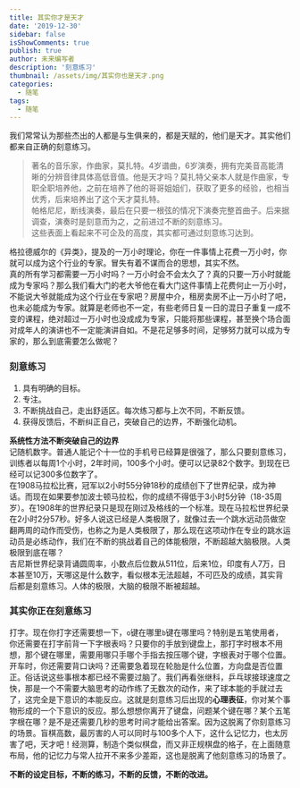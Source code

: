 ```yaml
---
title: 其实你才是天才
date: '2019-12-30'
sidebar: false
isShowComments: true
publish: true
author: 未来编写者
description: '刻意练习'
thumbnail: /assets/img/其实你也是天才.png
categories:
  - 随笔
tags:
  - 随笔
---
```


我们常常认为那些杰出的人都是与生俱来的，都是天赋的，他们是天才。其实他们都来自正确的刻意练习。

> 著名的音乐家，作曲家，莫扎特。4岁谱曲，6岁演奏，拥有完美音高能清晰的分辨音律具体高低音值。他是天才吗？莫扎特父亲本人就是作曲家，专职全职培养他，之前在培养了他的哥哥姐姐们，获取了更多的经验，也相当优秀，后来培养出了这个天才莫扎特。  
> 帕格尼尼，断线演奏，最后在只要一根弦的情况下演奏完整首曲子。后来据调查，演奏时是刻意而为之，之前进过不断的刻意练习。  
> 这些表面上看起来不可企及的高度，其实都可通过刻意练习达到。

格拉德威尔的《异类》，提及的一万小时理论，你在一件事情上花费一万小时，你就可以成为这个行业的专家。冒失有着不谋而合的思想，其实不然。  
真的所有学习都需要一万小时吗？一万小时会不会太久了？真的只要一万小时就能成为专家吗？那么我们看大门的老大爷他在看大门这件事情上花费何止一万小时，不能说大爷就能成为这个行业在专家吧？房屋中介，租房卖房不止一万小时了吧，也未必能成为专家。就算是老师也不一定，有些老师日复一日的混日子重复一成不变的课程，绝对超过一万小时也没成成为专家，只能将那些课程，甚至换个场合面对成年人的演讲也不一定能演讲自如。不是花足够多时间，足够努力就可以成为专家的，那么到底需要怎么做呢？

### 刻意练习

1. 具有明确的目标。
2. 专注。
3. 不断挑战自己，走出舒适区。每次练习都与上次不同，不断反馈。
4. 获得反馈后，不断纠正自己，突破自己的边界，不断强化动机。

**系统性方法不断突破自己的边界**  
记随机数字。普通人能记个十一位的手机号已经算是很强了，那么只要刻意练习，训练者以每周1个小时，2年时间，100多个小时。便可以记录82个数字。到现在已经可以记300多位数字了。  
在1908马拉松比赛，冠军以2小时55分钟18秒的成绩创下了世界纪录，成为神话。而现在如果要参加波士顿马拉松，你的成绩不得低于3小时5分钟（18-35周岁）。在1908年的世界纪录只是现在刚过及格线的一个标准。现在马拉松世界纪录在2小时2分57秒。好多人说这已经是人类极限了，就像过去一个跳水远动员做空翻两周的动作而受伤，也称之为是人类极限了，那么现在这项动作在专业的跳水运动员是必练动作，我们在不断的挑战着自己的体能极限，不断超越大脑极限。人类极限到底在哪？  
吉尼斯世界纪录背诵圆周率，小数点后位数从511位，后来1位，印度有人7万，日本甚至10万，天哪这是什么数字，看似根本无法超越，不可匹及的成绩，其实背后都是刻意练习。人体的极限，大脑的极限不断被超越。

### 其实你正在刻意练习
打字。现在你打字还需要想一下，`o`键在哪里`b`键在哪里吗？特别是五笔使用者，你还需要在打字前背一下字根表吗？只要你的手放到键盘上，那打字时根本不用想，那个键在哪里，需要用哪只手哪个手指去按压哪个键，字根表对于哪个位置。开车时，你还需要背口诀吗？还需要急着现在轮胎是什么位置，方向盘是否位置正。俗话说这些事根本都已经不需要过脑了。我们再看张继科，乒乓球接球速度之快，那是一个不需要大脑思考的动作练了无数次的动作，来了球本能的手就过去了，这完全是下意识的本能反应。这就是刻意练习后出现的**心理表征**，你对某个事物形成的一个下意识的反应。那么想想你离开了键盘，问题某个键在哪？某个五笔字根在哪？是不是还需要几秒的思考时间才能给出答案。因为这脱离了你刻意练习的场景。盲棋高数，最厉害的人可以同时与100多个人下，这什么记忆力，也太厉害了吧，天才吧！经测算，制造个类似棋盘，而又非正规棋盘的格子，在上面随意布局，他的记忆力与常人拉开不来多少差距，这也是脱离了他刻意练习的场景了。

**不断的设定目标，不断的练习，不断的反馈，不断的改进。**
